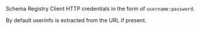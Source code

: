 Schema Registry Client HTTP credentials in the form of `username:password`.

By default userinfo is extracted from the URL if present.
